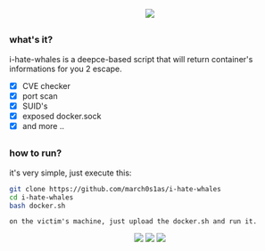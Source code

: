 <p align="center">
  <img src="https://user-images.githubusercontent.com/44043159/128644918-52e13b5c-e755-4972-8ecc-ac1a4ab047c7.png">
</p>

##


### what's it?
i-hate-whales is a deepce-based script that will return container's informations for you 2 escape.

- [X] CVE checker
- [X] port scan
- [X] SUID's
- [X] exposed docker.sock
- [X] and more ..

##
### how to run?
it's very simple, just execute this:
```bash
git clone https://github.com/march0s1as/i-hate-whales
cd i-hate-whales
bash docker.sh
```
    on the victim's machine, just upload the docker.sh and run it.
    
<p align="center">  
  <img src="https://user-images.githubusercontent.com/44043159/130071286-d6c131bb-55fb-4279-b292-73f1e5f956f1.png">
  <img src="https://user-images.githubusercontent.com/44043159/130071842-055ce900-311a-4d35-a461-9d7c28ec61e0.png">
  <img src="https://user-images.githubusercontent.com/44043159/130071693-6a2eece5-feb4-4203-98d6-c32cca19f7e9.png">
</p>

